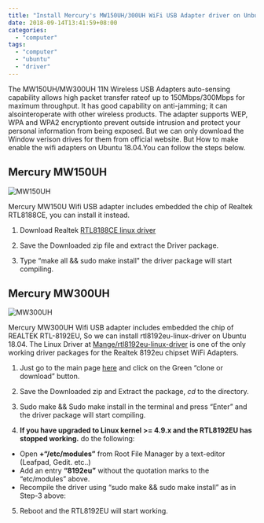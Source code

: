 ```yaml
---
title: "Install Mercury's MW150UH/300UH WiFi USB Adapter driver on Unbunt 18.04"
date: 2018-09-14T13:41:59+08:00
categories:
  - "computer"
tags:
  - "computer"
  - "ubuntu"
  - "driver"
---
```


The MW150UH/MW300UH 11N Wireless USB Adapters auto-sensing capability allows high packet transfer rateof up to 150Mbps/300Mbps for maximum throughput. It has good capability on anti-jamming; it can alsointeroperate with other wireless products. The adapter supports WEP, WPA and WPA2 encryptionto prevent outside intrusion and protect your personal information from being exposed. But we can only download the Window verison drives for them from official  website. But How to make enable the wifi adapters on Ubuntu 18.04.You can follow the steps below.
<!--more-->

## Mercury  MW150UH

![MW150UH](https://imgurl.org/temp/1809/aee67c46d3a739ab.jpg)

Mercury MW150U Wifi USB adapter includes embedded the chip of Realtek RTL8188CE, you can install it instead.

1. Download Realtek [RTL8188CE linux driver](https://github.com/FreedomBen/rtl8188ce-linux-driver)

2. Save the Downloaded zip file and extract the Driver package.

3. Type “make all && sudo make install" the driver package will start compiling.



## Mercury  MW300UH

![MW300UH](https://imgurl.org/temp/1809/c30ebd5748b34312.jpg)

Mercury MW300UH Wifi USB adapter includes embedded the chip of REALTEK RTL-8192EU, So we can install rtl8192eu-linux-driver on Ubuntu 18.04.
The Linux Driver at [Mange/rtl8192eu-linux-driver](https://github.com/Mange/rtl8192eu-linux-driver) is one of the only working driver packages for the Realtek 8192eu chipset WiFi Adapters.

1. Just go to the main page [here](https://github.com/Mange/rtl8192eu-linux-driver) and click on the Green “clone or download” button.

2. Save the Downloaded zip and Extract the package, *cd* to the directory.

3. Sudo make && Sudo make install in the terminal and press “Enter” and the driver package will start compiling.

4. **If you have upgraded to Linux kernel >= 4.9.x and the RTL8192EU has stopped working.** do the following:

  - Open **+“/etc/modules”** from Root File Manager by a text-editor (Leafpad, Gedit. etc..)
  - Add an entry **“8192eu”** without the quotation marks to the “etc/modules” above.
  - Recompile the driver using “sudo make && sudo make install” as in Step-3 above:

5. Reboot and the RTL8192EU will start working.

